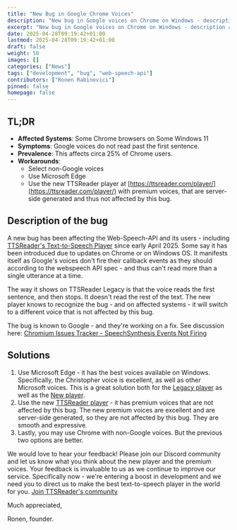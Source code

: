 ```yaml
---
title: "New Bug in Google Chrome Voices"
description: "New bug in Google voices on Chrome on Windows - description and solutions"
excerpt: "New bug in Google voices on Chrome on Windows - description and solutions"
date: 2025-04-28T09:19:42+01:00
lastmod: 2025-04-28T09:19:42+01:00
draft: false
weight: 50
images: []
categories: ["News"]
tags: ["development", "bug", "web-speech-api"]
contributors: ["Ronen Rabinovici"]
pinned: false
homepage: false
---
```


## TL;DR

- **Affected Systems**: Some Chrome browsers on Some Windows 11
- **Symptoms**: Google voices do not read past the first sentence.
- **Prevalence**: This affects circa 25% of Chrome users.
- **Workarounds**:
  - Select non-Google voices
  - Use Microsoft Edge
  - Use the new TTSReader player at [https://ttsreader.com/player/](https://ttsreader.com/player/) with premium voices, that are server-side generated and thus not affected by this bug.


## Description of the bug

A new bug has been affecting the Web-Speech-API and its users - including [TTSReader's Text-to-Speech Player](https://ttsreader.com/) since early April 2025. Some say it has been introduced due to updates on Chrome or on Windows OS. It manifests itself as Google's voices don't fire their callback events as they should according to the webspeech API spec - and thus can't read more than a single utterance at a time.

The way it shows on TTSReader Legacy is that the voice reads the first sentence, and then stops. It doesn't read the rest of the text.
The new player knows to recognize the bug - and on affected systems - it will switch to a different voice that is not affected by this bug.

The bug is known to Google - and they're working on a fix. See discussion here: [Chromium Issues Tracker - SpeechSynthesis Events Not Firing](https://issues.chromium.org/issues/409717085)

## Solutions

1) Use Microsoft Edge - it has the best voices available on Windows. Specifically, the Christopher voice is excellent, as well as other Microsoft voices. This is a great solution both for the [Legacy player](https://ttsreader.com/legacy/) as well as the [New player](https://ttsreader.com/player/).
2) Use the new [TTSReader player](https://ttsreader.com/player/) - it has premium voices that are not affected by this bug. The new premium voices are excellent and are server-side generated, so they are not affected by this bug. They are smooth and expressive.
3) Lastly, you may use Chrome with non-Google voices. But the previous two options are better.

We would love to hear your feedback! Please join our Discord community and let us know what you think about the new player and the premium voices. Your feedback is invaluable to us as we continue to improve our service. Specifically now - we're entering a boost in development and we need you to direct us to make the best text-to-speech player in the world for you. [Join TTSReader's community](https://discord.gg/GQT5f5kM)

Much appreciated,

Ronen, founder.

